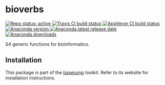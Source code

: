 # bioverbs

[![Repo status: active](https://www.repostatus.org/badges/latest/active.svg)](https://www.repostatus.org/#active)
[![Travis CI build status](https://travis-ci.com/acidgenomics/bioverbs.svg?branch=master)](https://travis-ci.com/acidgenomics/bioverbs)
[![AppVeyor CI build status](https://ci.appveyor.com/api/projects/status/0m28wwtjnbib03jc/branch/master?svg=true)](https://ci.appveyor.com/project/mjsteinbaugh/bioverbs/branch/master)
[![Anaconda version](https://anaconda.org/bioconda/r-bioverbs/badges/version.svg) ![Anaconda latest release date](https://anaconda.org/bioconda/r-bioverbs/badges/latest_release_date.svg) ![Anaconda downloads](https://anaconda.org/bioconda/r-bioverbs/badges/downloads.svg)](https://anaconda.org/bioconda/r-bioverbs)

S4 generic functions for bioinformatics.

## Installation

This package is part of the [basejump][] toolkit. Refer to its website for installation instructions.

[R]: https://www.r-project.org/
[basejump]: https://basejump.acidgenomics.com/
[bioconda]: https://bioconda.github.io/
[conda]: https://conda.io/
